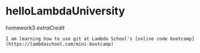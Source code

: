# helloLambdaUniversity
homework3 *extraCredit*


```
I am learning how to use git at Lambda School's [online code bootcamp](https://lambdaschool.com/mini-bootcamp)
```

